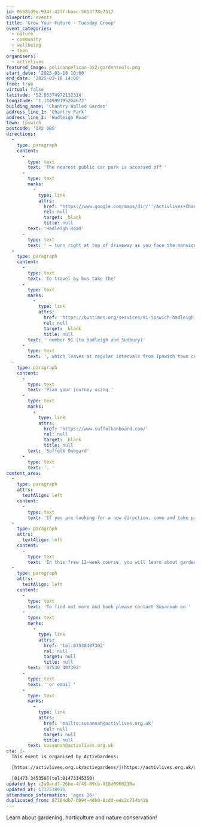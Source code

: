 ```yaml
---
id: 05681d9e-934f-42ff-baec-5613f78e7517
blueprint: events
title: 'Grow Your Future - Tuesday Group'
event_categories:
  - nature
  - community
  - wellbeing
  - teen
organisers:
  - activlives
featured_image: pelicanpelican-3x2/gardentools.png
start_date: '2025-03-18 10:00'
end_date: '2025-03-18 14:00'
free: true
virtual: false
latitude: '52.05374972132314'
longitude: '1.114999195204672'
building_name: 'Chantry Walled Garden'
address_line_1: 'Chantry Park'
address_line_2: 'Hadleigh Road'
town: Ipswich
postcode: 'IP2 0BS'
directions:
  -
    type: paragraph
    content:
      -
        type: text
        text: 'The nearest public car park is accessed off '
      -
        type: text
        marks:
          -
            type: link
            attrs:
              href: "https://www.google.com/maps/dir/''/Activlives+Chantry+Walled+Garden+Project,+Hadleigh+Road,+Ipswich+IP2+0BS/@52.0530892,1.1118038,17z/data=!4m14!4m13!1m5!1m1!1s0x47d9a0ff51c44235:0x363528d8d41271df!2m2!1d1.111974!2d52.053833!1m5!1m1!1s0x47d9a0537ccc80b1:0x301b11a6a9f017da!2m2!1d1.1150229!2d52.0536298!3e2?entry=ttu"
              rel: null
              target: _blank
              title: null
        text: 'Hadleigh Road'
      -
        type: text
        text: ' – turn right at top of driveway as you face the mansion. After parking, walk along the path round to right, past Sue Ryder stable block café and bowls pavilion on left. Keep straight on, passing Ipswich Borough Council gate entrance (DO NOT enter!); you will walk along the outer wall of IBC yard with a flower border and green iron gate on right (ignore this entrance). Go through wooden orchard gate straight ahead, and you will find a boardwalk leading to a second green iron gate. Turn in here and turn right towards greenhouses. Follow shingle path round; if no-one is in greenhouses, go through double wooden gates on right, and turn left to Nursery Cottage.'
  -
    type: paragraph
    content:
      -
        type: text
        text: 'To travel by bus take the'
      -
        type: text
        marks:
          -
            type: link
            attrs:
              href: 'https://bustimes.org/services/91-ipswich-hadleigh-sudbury'
              rel: null
              target: _blank
              title: null
        text: ' number 91 (to Hadleigh and Sudbury)'
      -
        type: text
        text: ', which leaves at regular intervals from Ipswich town centre. Ipswich buses run as far as Dickens Road. The site can be reached on foot from London Road.'
  -
    type: paragraph
    content:
      -
        type: text
        text: 'Plan your journey using '
      -
        type: text
        marks:
          -
            type: link
            attrs:
              href: 'https://www.suffolkonboard.com/'
              rel: null
              target: _blank
              title: null
        text: 'Suffolk Onboard'
      -
        type: text
        text: '. '
content_area:
  -
    type: paragraph
    attrs:
      textAlign: left
    content:
      -
        type: text
        text: 'If you are looking for a new direction, come and take part in our programme to develop practical skills and build confidence on your way to further learning, training or employment.'
  -
    type: paragraph
    attrs:
      textAlign: left
    content:
      -
        type: text
        text: 'In this free 12-week course, you will learn about gardening, horticulture and nature conservation in our safe, welcoming and inspiring community gardens. '
  -
    type: paragraph
    attrs:
      textAlign: left
    content:
      -
        type: text
        text: 'To find out more and book please contact Susannah on '
      -
        type: text
        marks:
          -
            type: link
            attrs:
              href: 'tel:07530407302'
              rel: null
              target: null
              title: null
        text: '07530 407302'
      -
        type: text
        text: ' or email '
      -
        type: text
        marks:
          -
            type: link
            attrs:
              href: 'mailto:susannah@activlives.org.uk'
              rel: null
              target: null
              title: null
        text: susannah@activlives.org.uk
cta: |-
  This event is organised by ActivGardens:

  [https://activlives.org.uk/activgardens/](https://activlives.org.uk/activgardens/) 

  [01473 345350](tel:01473345350)
updated_by: c2a9acd7-26be-4f49-89cb-918d0960210a
updated_at: 1737538916
attendance_information: 'ages 16+'
duplicated_from: 87164db7-b094-4db0-8cdd-edc2c714b41b
---
```

Learn about gardening, horticulture and nature conservation!